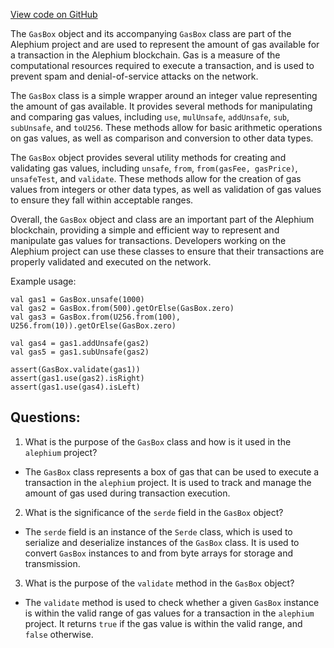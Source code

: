 [View code on GitHub](https://github.com/alephium/alephium/blob/master/protocol/src/main/scala/org/alephium/protocol/vm/GasBox.scala)

The `GasBox` object and its accompanying `GasBox` class are part of the Alephium project and are used to represent the amount of gas available for a transaction in the Alephium blockchain. Gas is a measure of the computational resources required to execute a transaction, and is used to prevent spam and denial-of-service attacks on the network.

The `GasBox` class is a simple wrapper around an integer value representing the amount of gas available. It provides several methods for manipulating and comparing gas values, including `use`, `mulUnsafe`, `addUnsafe`, `sub`, `subUnsafe`, and `toU256`. These methods allow for basic arithmetic operations on gas values, as well as comparison and conversion to other data types.

The `GasBox` object provides several utility methods for creating and validating gas values, including `unsafe`, `from`, `from(gasFee, gasPrice)`, `unsafeTest`, and `validate`. These methods allow for the creation of gas values from integers or other data types, as well as validation of gas values to ensure they fall within acceptable ranges.

Overall, the `GasBox` object and class are an important part of the Alephium blockchain, providing a simple and efficient way to represent and manipulate gas values for transactions. Developers working on the Alephium project can use these classes to ensure that their transactions are properly validated and executed on the network. 

Example usage:

```
val gas1 = GasBox.unsafe(1000)
val gas2 = GasBox.from(500).getOrElse(GasBox.zero)
val gas3 = GasBox.from(U256.from(100), U256.from(10)).getOrElse(GasBox.zero)

val gas4 = gas1.addUnsafe(gas2)
val gas5 = gas1.subUnsafe(gas2)

assert(GasBox.validate(gas1))
assert(gas1.use(gas2).isRight)
assert(gas1.use(gas4).isLeft)
```
## Questions: 
 1. What is the purpose of the `GasBox` class and how is it used in the `alephium` project?
- The `GasBox` class represents a box of gas that can be used to execute a transaction in the `alephium` project. It is used to track and manage the amount of gas used during transaction execution.

2. What is the significance of the `serde` field in the `GasBox` object?
- The `serde` field is an instance of the `Serde` class, which is used to serialize and deserialize instances of the `GasBox` class. It is used to convert `GasBox` instances to and from byte arrays for storage and transmission.

3. What is the purpose of the `validate` method in the `GasBox` object?
- The `validate` method is used to check whether a given `GasBox` instance is within the valid range of gas values for a transaction in the `alephium` project. It returns `true` if the gas value is within the valid range, and `false` otherwise.